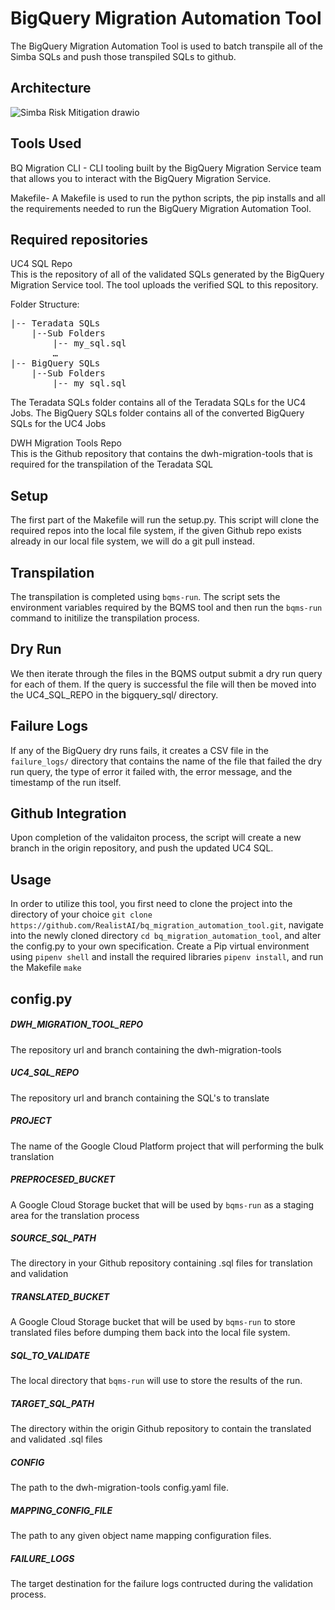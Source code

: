 # BigQuery Migration Automation Tool

The BigQuery Migration Automation Tool is used to batch transpile all of the Simba SQLs and push those transpiled SQLs to github.
## Architecture 

![Simba Risk Mitigation drawio](https://github.com/RealistAI/bq_migration_automation_tool/assets/99982739/7a40c2bd-fff9-4a35-b735-a614f320a5e7)

## Tools Used
BQ Migration CLI - CLI tooling built by the BigQuery Migration Service team that allows you to interact with the BigQuery Migration Service.

Makefile- A Makefile is used to run the python scripts, the pip installs and all the requirements needed to run the BigQuery Migration Automation Tool.

## Required repositories 
UC4 SQL Repo\
This is the repository of all of the validated SQLs generated by the BigQuery Migration 
Service tool. The tool uploads the verified SQL to this repository.

Folder Structure:
<pre>
|-- Teradata SQLs
    |--Sub Folders
        |-- my_sql.sql
        … 
|-- BigQuery SQLs
    |--Sub Folders
        |-- my_sql.sql
</pre>

The Teradata SQLs folder contains all of the Teradata SQLs for the UC4 Jobs.
The BigQuery SQLs folder contains all of the converted BigQuery SQLs for the UC4 Jobs

DWH Migration Tools Repo\
This is the Github repository that contains the dwh-migration-tools that is required 
for the transpilation of the Teradata SQL

## Setup
The first part of the Makefile will run the setup.py. This script will clone the required repos 
into the local file system, if the given Github repo exists already in our local file system, we will 
do a git pull instead.

## Transpilation
The transpilation is completed using `bqms-run`. The script sets the environment variables required by 
the BQMS tool and then run the `bqms-run` command to initilize the transpilation process. 

## Dry Run
We then iterate through the files in the BQMS output submit a dry run query for each of them.
If the query is successful the file will then be moved into the UC4_SQL_REPO in the bigquery_sql/ 
directory.

## Failure Logs
If any of the BigQuery dry runs fails, it creates a CSV file in the `failure_logs/` directory that 
contains the name of the file that failed the dry run query, the type of error it failed with, the 
error message, and the timestamp of the run itself.

## Github Integration
Upon completion of the validaiton process, the script will create a new branch in the origin repository, 
and push the updated UC4 SQL. 


## Usage
In order to utilize this tool, you first need to clone the project into the directory of your choice 
`git clone https://github.com/RealistAI/bq_migration_automation_tool.git`, navigate into the newly cloned 
directory `cd bq_migration_automation_tool`, and alter the config.py to your own specification. Create 
a Pip virtual environment using `pipenv shell` and install the required libraries `pipenv install`, 
and run the Makefile `make`

## config.py

##### DWH_MIGRATION_TOOL_REPO
The repository url and branch containing the dwh-migration-tools

##### UC4_SQL_REPO
The repository url and branch containing the SQL's to translate

##### PROJECT
The name of the Google Cloud Platform project that will performing the bulk translation

##### PREPROCESED_BUCKET
A Google Cloud Storage bucket that will be used by `bqms-run` as a staging area for the translation process

##### SOURCE_SQL_PATH
The directory in your Github repository containing .sql files for translation and validation

##### TRANSLATED_BUCKET
A Google Cloud Storage bucket that will be used by `bqms-run` to store translated files before dumping 
them back into the local file system.

##### SQL_TO_VALIDATE
The local directory that `bqms-run` will use to store the results of the run.

##### TARGET_SQL_PATH
The directory within the origin Github repository to contain the translated and validated .sql files

##### CONFIG
The path to the dwh-migration-tools config.yaml file. 

##### MAPPING_CONFIG_FILE
The path to any given object name mapping configuration files.

##### FAILURE_LOGS
The target destination for the failure logs contructed during the validation process.

